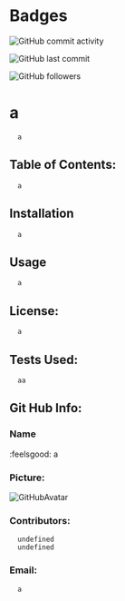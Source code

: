 
# Badges
![GitHub commit activity](https://img.shields.io/github/commit-activity/m/a/a)

![GitHub last commit](https://img.shields.io/github/last-commit/a/a)

![GitHub followers](https://img.shields.io/github/followers/a?style=social)


# a 

      a 

## Table of Contents:
      a 

## Installation
      a 

## Usage
      a 

## License:
      a 

## Tests Used:
      aa 

## Git Hub Info:
### Name
  :feelsgood:  a
### Picture:
![GitHubAvatar](https://avatars2.githubusercontent.com/u/1410106?v=4) 

### Contributors: 
      undefined
      undefined

### Email:
      a 

        